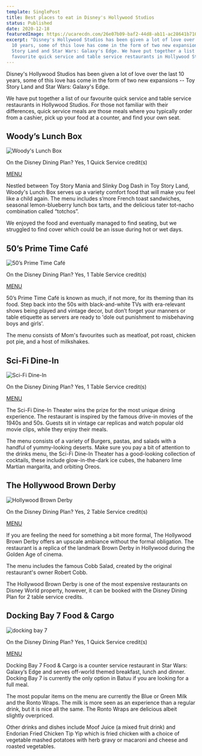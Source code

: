 ```yaml
---
template: SinglePost
title: Best places to eat in Disney's Hollywood Studios
status: Published
date: 2020-12-18
featuredImage: https://ucarecdn.com/26e07b09-baf2-44d8-ab11-ac28641b710c/
excerpt: "Disney's Hollywood Studios has been given a lot of love over the last
  10 years, some of this love has come in the form of two new expansions -- Toy
  Story Land and Star Wars: Galaxy's Edge. We have put together a list of our
  favourite quick service and table service restaurants in Hollywood Studios. "
---
```

Disney's Hollywood Studios has been given a lot of love over the last 10 years, some of this love has come in the form of two new expansions -- Toy Story Land and Star Wars: Galaxy's Edge.

We have put together a list of our favourite quick service and table service restaurants in Hollywood Studios. For those not familiar with their differences, quick service meals are those meals where you typically order from a cashier, pick up your food at a counter, and find your own seat.

## Woody’s Lunch Box

![Woody's Lunch Box](https://ucarecdn.com/7f5beb57-c108-4ca6-9eaa-a729e3924442/ "Woody's Lunch Box")

On the Disney Dining Plan? Yes, 1 Quick Service credit(s)

[MENU](https://disneyworld.disney.go.com/dining/hollywood-studios/woodys-lunchbox/menus/lunch-and-dinner/)

Nestled between Toy Story Mania and Slinky Dog Dash in Toy Story Land, Woody's Lunch Box serves up a variety comfort food that will make you feel like a child again. The menu includes s’more French toast sandwiches, seasonal lemon-blueberry lunch box tarts, and the delicious tater tot-nacho combination called “totchos”.

We enjoyed the food and eventually managed to find seating, but we struggled to find cover which could be an issue during hot or wet days.

## 50’s Prime Time Café

![50’s Prime Time Café](https://ucarecdn.com/97b19762-576f-4397-ad98-3faac8bbbb74/ "50’s Prime Time Café")

On the Disney Dining Plan? Yes, 1 Table Service credit(s)

[MENU](https://www.disneyworld.co.uk/dining/hollywood-studios/50s-prime-time-cafe/menus/)

50’s Prime Time Café is known as much, if not more, for its theming than its food. Step back into the 50s with black-and-white TVs with era-relevant shows being played and vintage decor, but don’t forget your manners or table etiquette as servers are ready to 'dole out punishment to misbehaving boys and girls'.

The menu consists of Mom's favourites such as meatloaf, pot roast, chicken pot pie, and a host of milkshakes.

## Sci-Fi Dine-In

![Sci-Fi Dine-In](https://ucarecdn.com/a5e1bc9f-82e1-4a36-a4ef-f3060798ae82/ "Sci-Fi Dine-In")

On the Disney Dining Plan? Yes, 1 Table Service credit(s)

[MENU](https://www.disneyworld.co.uk/dining/hollywood-studios/sci-fi-dine-in-theater/menus/)

The Sci-Fi Dine-In Theater wins the prize for the most unique dining experience. The restaurant is inspired by the famous drive-in movies of the 1940s and 50s. Guests sit in vintage car replicas and watch popular old movie clips, while they enjoy their meals.

The menu consists of a variety of Burgers, pastas, and salads with a handful of yummy-looking deserts. Make sure you pay a bit of attention to the drinks menu, the Sci-Fi Dine-In Theater has a good-looking collection of cocktails, these include glow-in-the-dark ice cubes, the habanero lime Martian margarita, and orbiting Oreos.

## The Hollywood Brown Derby

![Hollywood Brown Derby](https://ucarecdn.com/d9daae9b-4510-4e1d-878c-0ae1e67316a4/ "Hollywood Brown Derby")

On the Disney Dining Plan? Yes, 2 Table Service credit(s)

[MENU](https://www.disneyworld.co.uk/dining/hollywood-studios/hollywood-brown-derby/menus/)

If you are feeling the need for something a bit more formal, The Hollywood Brown Derby offers an upscale ambiance without the formal obligation. The restaurant is a replica of the landmark Brown Derby in Hollywood during the Golden Age of cinema.

The menu includes the famous Cobb Salad, created by the original restaurant's owner Robert Cobb.

The Hollywood Brown Derby is one of the most expensive restaurants on Disney World property, however, it can be booked with the Disney Dining Plan for 2 table service credits.

## Docking Bay 7 Food & Cargo

![docking bay 7](https://ucarecdn.com/94041ce1-a9b6-485d-b4d1-9b9065a035b3/ "Docking Bay 7")

On the Disney Dining Plan? Yes, 1 Quick Service credit(s)

[MENU](https://disneyworld.disney.go.com/dining/hollywood-studios/docking-bay-7-food-and-cargo/menus/lunch-and-dinner/)

Docking Bay 7 Food & Cargo is a counter service restaurant in Star Wars: Galaxy’s Edge and serves off-world themed breakfast, lunch and dinner. Docking Bay 7 is currently the only option in Batuu if you are looking for a full meal.

The most popular items on the menu are currently the Blue or Green Milk and the Ronto Wraps. The milk is more seen as an experience than a regular drink, but it is nice all the same. The Ronto Wraps are delicious albeit slightly overpriced.

Other drinks and dishes include Moof Juice (a mixed fruit drink) and Endorian Fried Chicken Tip Yip which is fried chicken with a choice of vegetable mashed potatoes with herb gravy or macaroni and cheese and roasted vegetables.